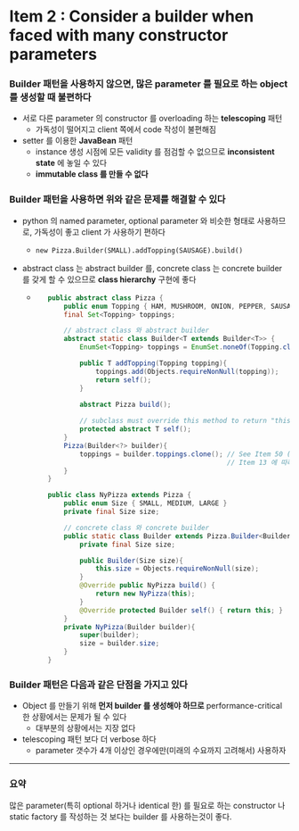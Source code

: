 # Item 2 : Consider a builder when faced with many constructor parameters

### Builder 패턴을 사용하지 않으면, 많은 parameter 를 필요로 하는 object 를 생성할 때 불편하다
* 서로 다른 parameter 의 constructor 를 overloading 하는 **telescoping** 패턴
    * 가독성이 떨어지고 client 쪽에서 code 작성이 불편해짐
* setter 를 이용한 **JavaBean** 패턴
    * instance 생성 시점에 모든 validity 를 점검할 수 없으므로 **inconsistent state** 에 놓일 수 있다
    * **immutable class 를 만들 수 없다**

### Builder 패턴을 사용하면 위와 같은 문제를 해결할 수 있다
* python 의 named parameter, optional parameter 와 비슷한 형태로 사용하므로, 가독성이 좋고 client 가 사용하기 편하다
    * `new Pizza.Builder(SMALL).addTopping(SAUSAGE).build()`

* abstract class 는 abstract builder 를, concrete class 는 concrete builder 를 갖게 할 수 있으므로 **class hierarchy** 구현에 좋다
    * ```java
         public abstract class Pizza {
             public enum Topping { HAM, MUSHROOM, ONION, PEPPER, SAUSAGE }
             final Set<Topping> toppings;
  
             // abstract class 와 abstract builder
             abstract static class Builder<T extends Builder<T>> {
                 EnumSet<Topping> toppings = EnumSet.noneOf(Topping.class);

                 public T addTopping(Topping topping){
                     toppings.add(Objects.requireNonNull(topping));
                     return self();
                 }
        
                 abstract Pizza build();

                 // subclass must override this method to return "this"
                 protected abstract T self();
             }
             Pizza(Builder<?> builder){
                 toppings = builder.toppings.clone(); // See Item 50 (defensive copy)
                                                      // Item 13 에 따라 clone 보다 EnumSet.copyOf 가 바람직
             }
         }

         public class NyPizza extends Pizza {
             public enum Size { SMALL, MEDIUM, LARGE }
             private final Size size;

             // concrete class 와 concrete builder
             public static class Builder extends Pizza.Builder<Builder> {
                 private final Size size;

                 public Builder(Size size){
                     this.size = Objects.requireNonNull(size);
                 }
                 @Override public NyPizza build() {
                     return new NyPizza(this);
                 }
                 @Override protected Builder self() { return this; }
             }
             private NyPizza(Builder builder){
                 super(builder);
                 size = builder.size;
             }
         }
      ```

### Builder 패턴은 다음과 같은 단점을 가지고 있다
* Object 를 만들기 위해 **먼저 builder 를 생성해야 하므로** performance-critical 한 상황에서는 문제가 될 수 있다
    * 대부분의 상황에서는 지장 없다
* telescoping 패턴 보다 더 verbose 하다
    * parameter 갯수가 4개 이상인 경우에만(미래의 수요까지 고려해서) 사용하자


***


### 요약
많은 parameter(특히 optional 하거나 identical 한) 를 필요로 하는 constructor 나 static factory 를 작성하는 것 보다는 builder 를 사용하는것이 좋다. 
